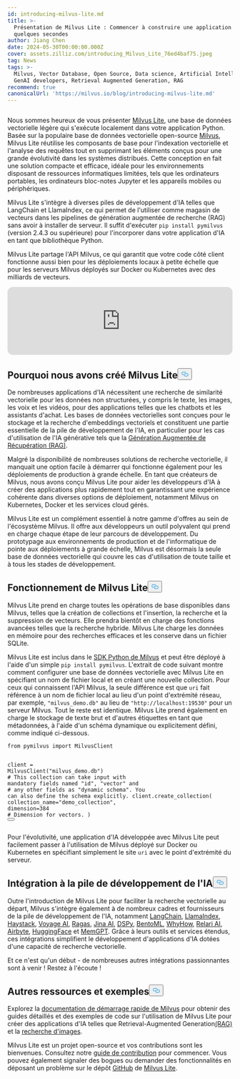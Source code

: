 ```yaml
---
id: introducing-milvus-lite.md
title: >-
  Présentation de Milvus Lite : Commencer à construire une application GenAI en
  quelques secondes
author: Jiang Chen
date: 2024-05-30T00:00:00.000Z
cover: assets.zilliz.com/introducing_Milvus_Lite_76ed4baf75.jpeg
tag: News
tags: >-
  Milvus, Vector Database, Open Source, Data science, Artificial Intelligence,
  GenAI developers, Retrieval Augmented Generation, RAG
recommend: true
canonicalUrl: 'https://milvus.io/blog/introducing-milvus-lite.md'
---
```

<p>
  <span class="img-wrapper">
    <img translate="no" src="https://assets.zilliz.com/2_72e444c8dc.JPG" alt="" class="doc-image" id="" />
    <span></span>
  </span>
</p>
<p>Nous sommes heureux de vous présenter <a href="https://milvus.io/docs/milvus_lite.md">Milvus Lite</a>, une base de données vectorielle légère qui s'exécute localement dans votre application Python. Basée sur la populaire base de données vectorielle open-source <a href="https://milvus.io/intro">Milvus</a>, Milvus Lite réutilise les composants de base pour l'indexation vectorielle et l'analyse des requêtes tout en supprimant les éléments conçus pour une grande évolutivité dans les systèmes distribués. Cette conception en fait une solution compacte et efficace, idéale pour les environnements disposant de ressources informatiques limitées, tels que les ordinateurs portables, les ordinateurs bloc-notes Jupyter et les appareils mobiles ou périphériques.</p>
<p>Milvus Lite s'intègre à diverses piles de développement d'IA telles que LangChain et LlamaIndex, ce qui permet de l'utiliser comme magasin de vecteurs dans les pipelines de génération augmentée de recherche (RAG) sans avoir à installer de serveur. Il suffit d'exécuter <code translate="no">pip install pymilvus</code> (version 2.4.3 ou supérieure) pour l'incorporer dans votre application d'IA en tant que bibliothèque Python.</p>
<p>Milvus Lite partage l'API Milvus, ce qui garantit que votre code côté client fonctionne aussi bien pour les déploiements locaux à petite échelle que pour les serveurs Milvus déployés sur Docker ou Kubernetes avec des milliards de vecteurs.</p>
<iframe style="border-radius:12px" src="https://open.spotify.com/embed/episode/5bMcZgPgPVxSuoi1M2vn1p?utm_source=generator" width="100%" height="152" frameBorder="0" allowfullscreen="" allow="autoplay; clipboard-write; encrypted-media; fullscreen; picture-in-picture" loading="lazy"></iframe>
<h2 id="Why-We-Built-Milvus-Lite" class="common-anchor-header">Pourquoi nous avons créé Milvus Lite<button data-href="#Why-We-Built-Milvus-Lite" class="anchor-icon" translate="no">
      <svg translate="no"
        aria-hidden="true"
        focusable="false"
        height="20"
        version="1.1"
        viewBox="0 0 16 16"
        width="16"
      >
        <path
          fill="#0092E4"
          fill-rule="evenodd"
          d="M4 9h1v1H4c-1.5 0-3-1.69-3-3.5S2.55 3 4 3h4c1.45 0 3 1.69 3 3.5 0 1.41-.91 2.72-2 3.25V8.59c.58-.45 1-1.27 1-2.09C10 5.22 8.98 4 8 4H4c-.98 0-2 1.22-2 2.5S3 9 4 9zm9-3h-1v1h1c1 0 2 1.22 2 2.5S13.98 12 13 12H9c-.98 0-2-1.22-2-2.5 0-.83.42-1.64 1-2.09V6.25c-1.09.53-2 1.84-2 3.25C6 11.31 7.55 13 9 13h4c1.45 0 3-1.69 3-3.5S14.5 6 13 6z"
        ></path>
      </svg>
    </button></h2><p>De nombreuses applications d'IA nécessitent une recherche de similarité vectorielle pour les données non structurées, y compris le texte, les images, les voix et les vidéos, pour des applications telles que les chatbots et les assistants d'achat. Les bases de données vectorielles sont conçues pour le stockage et la recherche d'embeddings vectoriels et constituent une partie essentielle de la pile de développement de l'IA, en particulier pour les cas d'utilisation de l'IA générative tels que la <a href="https://zilliz.com/learn/Retrieval-Augmented-Generation">Génération Augmentée de Récupération (RAG)</a>.</p>
<p>Malgré la disponibilité de nombreuses solutions de recherche vectorielle, il manquait une option facile à démarrer qui fonctionne également pour les déploiements de production à grande échelle. En tant que créateurs de Milvus, nous avons conçu Milvus Lite pour aider les développeurs d'IA à créer des applications plus rapidement tout en garantissant une expérience cohérente dans diverses options de déploiement, notamment Milvus on Kubernetes, Docker et les services cloud gérés.</p>
<p>Milvus Lite est un complément essentiel à notre gamme d'offres au sein de l'écosystème Milvus. Il offre aux développeurs un outil polyvalent qui prend en charge chaque étape de leur parcours de développement. Du prototypage aux environnements de production et de l'informatique de pointe aux déploiements à grande échelle, Milvus est désormais la seule base de données vectorielle qui couvre les cas d'utilisation de toute taille et à tous les stades de développement.</p>
<h2 id="How-Milvus-Lite-Works" class="common-anchor-header">Fonctionnement de Milvus Lite<button data-href="#How-Milvus-Lite-Works" class="anchor-icon" translate="no">
      <svg translate="no"
        aria-hidden="true"
        focusable="false"
        height="20"
        version="1.1"
        viewBox="0 0 16 16"
        width="16"
      >
        <path
          fill="#0092E4"
          fill-rule="evenodd"
          d="M4 9h1v1H4c-1.5 0-3-1.69-3-3.5S2.55 3 4 3h4c1.45 0 3 1.69 3 3.5 0 1.41-.91 2.72-2 3.25V8.59c.58-.45 1-1.27 1-2.09C10 5.22 8.98 4 8 4H4c-.98 0-2 1.22-2 2.5S3 9 4 9zm9-3h-1v1h1c1 0 2 1.22 2 2.5S13.98 12 13 12H9c-.98 0-2-1.22-2-2.5 0-.83.42-1.64 1-2.09V6.25c-1.09.53-2 1.84-2 3.25C6 11.31 7.55 13 9 13h4c1.45 0 3-1.69 3-3.5S14.5 6 13 6z"
        ></path>
      </svg>
    </button></h2><p>Milvus Lite prend en charge toutes les opérations de base disponibles dans Milvus, telles que la création de collections et l'insertion, la recherche et la suppression de vecteurs. Elle prendra bientôt en charge des fonctions avancées telles que la recherche hybride. Milvus Lite charge les données en mémoire pour des recherches efficaces et les conserve dans un fichier SQLite.</p>
<p>Milvus Lite est inclus dans le <a href="https://github.com/milvus-io/pymilvus">SDK Python de Milvus</a> et peut être déployé à l'aide d'un simple <code translate="no">pip install pymilvus</code>. L'extrait de code suivant montre comment configurer une base de données vectorielle avec Milvus Lite en spécifiant un nom de fichier local et en créant une nouvelle collection. Pour ceux qui connaissent l'API Milvus, la seule différence est que <code translate="no">uri</code> fait référence à un nom de fichier local au lieu d'un point d'extrémité réseau, par exemple, <code translate="no">&quot;milvus_demo.db&quot;</code> au lieu de <code translate="no">&quot;http://localhost:19530&quot;</code> pour un serveur Milvus. Tout le reste est identique. Milvus Lite prend également en charge le stockage de texte brut et d'autres étiquettes en tant que métadonnées, à l'aide d'un schéma dynamique ou explicitement défini, comme indiqué ci-dessous.</p>
<pre><code translate="no"><span class="hljs-keyword">from</span> pymilvus <span class="hljs-keyword">import</span> MilvusClient

client = MilvusClient(<span class="hljs-string">&quot;milvus_demo.db&quot;</span>)
<span class="hljs-comment"># This collection can take input with mandatory fields named &quot;id&quot;, &quot;vector&quot; and</span>
<span class="hljs-comment"># any other fields as &quot;dynamic schema&quot;. You can also define the schema explicitly.</span>
client.create_collection(
    collection_name=<span class="hljs-string">&quot;demo_collection&quot;</span>,
    dimension=<span class="hljs-number">384</span>  <span class="hljs-comment"># Dimension for vectors.</span>
)
<button class="copy-code-btn"></button></code></pre>
<p>Pour l'évolutivité, une application d'IA développée avec Milvus Lite peut facilement passer à l'utilisation de Milvus déployé sur Docker ou Kubernetes en spécifiant simplement le site <code translate="no">uri</code> avec le point d'extrémité du serveur.</p>
<h2 id="Integration-with-AI-Development-Stack" class="common-anchor-header">Intégration à la pile de développement de l'IA<button data-href="#Integration-with-AI-Development-Stack" class="anchor-icon" translate="no">
      <svg translate="no"
        aria-hidden="true"
        focusable="false"
        height="20"
        version="1.1"
        viewBox="0 0 16 16"
        width="16"
      >
        <path
          fill="#0092E4"
          fill-rule="evenodd"
          d="M4 9h1v1H4c-1.5 0-3-1.69-3-3.5S2.55 3 4 3h4c1.45 0 3 1.69 3 3.5 0 1.41-.91 2.72-2 3.25V8.59c.58-.45 1-1.27 1-2.09C10 5.22 8.98 4 8 4H4c-.98 0-2 1.22-2 2.5S3 9 4 9zm9-3h-1v1h1c1 0 2 1.22 2 2.5S13.98 12 13 12H9c-.98 0-2-1.22-2-2.5 0-.83.42-1.64 1-2.09V6.25c-1.09.53-2 1.84-2 3.25C6 11.31 7.55 13 9 13h4c1.45 0 3-1.69 3-3.5S14.5 6 13 6z"
        ></path>
      </svg>
    </button></h2><p>Outre l'introduction de Milvus Lite pour faciliter la recherche vectorielle au départ, Milvus s'intègre également à de nombreux cadres et fournisseurs de la pile de développement de l'IA, notamment <a href="https://python.langchain.com/v0.2/docs/integrations/vectorstores/milvus/">LangChain</a>, <a href="https://docs.llamaindex.ai/en/stable/examples/vector_stores/MilvusIndexDemo/">LlamaIndex</a>, <a href="https://haystack.deepset.ai/integrations/milvus-document-store">Haystack</a>, <a href="https://blog.voyageai.com/2024/05/30/semantic-search-with-milvus-lite-and-voyage-ai/">Voyage AI</a>, <a href="https://milvus.io/docs/integrate_with_ragas.md">Ragas</a>, <a href="https://jina.ai/news/implementing-a-chat-history-rag-with-jina-ai-and-milvus-lite/">Jina AI</a>, <a href="https://dspy-docs.vercel.app/docs/deep-dive/retrieval_models_clients/MilvusRM">DSPy</a>, <a href="https://www.bentoml.com/blog/building-a-rag-app-with-bentocloud-and-milvus-lite">BentoML</a>, <a href="https://chiajy.medium.com/70873c7576f1">WhyHow</a>, <a href="https://blog.relari.ai/case-study-using-synthetic-data-to-benchmark-rag-systems-be324904ace1">Relari AI</a>, <a href="https://docs.airbyte.com/integrations/destinations/milvus">Airbyte</a>, <a href="https://milvus.io/docs/integrate_with_hugging-face.md">HuggingFace</a> et <a href="https://memgpt.readme.io/docs/storage#milvus">MemGPT</a>. Grâce à leurs outils et services étendus, ces intégrations simplifient le développement d'applications d'IA dotées d'une capacité de recherche vectorielle.</p>
<p>Et ce n'est qu'un début - de nombreuses autres intégrations passionnantes sont à venir ! Restez à l'écoute !</p>
<h2 id="More-Resources-and-Examples" class="common-anchor-header">Autres ressources et exemples<button data-href="#More-Resources-and-Examples" class="anchor-icon" translate="no">
      <svg translate="no"
        aria-hidden="true"
        focusable="false"
        height="20"
        version="1.1"
        viewBox="0 0 16 16"
        width="16"
      >
        <path
          fill="#0092E4"
          fill-rule="evenodd"
          d="M4 9h1v1H4c-1.5 0-3-1.69-3-3.5S2.55 3 4 3h4c1.45 0 3 1.69 3 3.5 0 1.41-.91 2.72-2 3.25V8.59c.58-.45 1-1.27 1-2.09C10 5.22 8.98 4 8 4H4c-.98 0-2 1.22-2 2.5S3 9 4 9zm9-3h-1v1h1c1 0 2 1.22 2 2.5S13.98 12 13 12H9c-.98 0-2-1.22-2-2.5 0-.83.42-1.64 1-2.09V6.25c-1.09.53-2 1.84-2 3.25C6 11.31 7.55 13 9 13h4c1.45 0 3-1.69 3-3.5S14.5 6 13 6z"
        ></path>
      </svg>
    </button></h2><p>Explorez la <a href="https://milvus.io/docs/quickstart.md">documentation de démarrage rapide de Milvus</a> pour obtenir des guides détaillés et des exemples de code sur l'utilisation de Milvus Lite pour créer des applications d'IA telles que Retrieval-Augmented Generation<a href="https://github.com/milvus-io/bootcamp/blob/master/bootcamp/tutorials/quickstart/build_RAG_with_milvus.ipynb">(RAG)</a> et la <a href="https://github.com/milvus-io/bootcamp/blob/master/bootcamp/tutorials/quickstart/image_search_with_milvus.ipynb">recherche d'images</a>.</p>
<p>Milvus Lite est un projet open-source et vos contributions sont les bienvenues. Consultez notre <a href="https://github.com/milvus-io/milvus-lite/blob/main/CONTRIBUTING.md">guide de contribution</a> pour commencer. Vous pouvez également signaler des bogues ou demander des fonctionnalités en déposant un problème sur le dépôt <a href="https://github.com/milvus-io/milvus-lite">GitHub</a> de <a href="https://github.com/milvus-io/milvus-lite">Milvus Lite</a>.</p>
